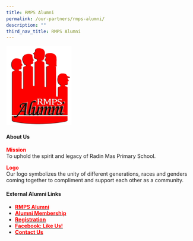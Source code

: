 ```yaml
---
title: RMPS Alumni
permalink: /our-partners/rmps-alumni/
description: ""
third_nav_title: RMPS Alumni
---
```

<img style="width: 35%;" src="/images/alum.jpg" />
<h4><strong>About Us</strong></h4>
<p><strong><span style="color: #ff0000;">Mission</span></strong><br />To uphold the spirit and legacy of Radin Mas Primary School.</p>
<p><strong><span style="color: #ff0000;">Logo</span></strong><br />Our logo symbolizes the unity of different generations, races and genders coming together to compliment and support each other as a community.</p>
<h4><strong>External Alumni Links</strong></h4>
<ul>
<li><a href="https://www.rmps-alumni.sg/"><strong><span style="color: #ff0000;">RMPS Alumni</strong></span></a></li>
<li><a href="https://www.rmps-alumni.sg/membership"><strong><span style="color: #ff0000;">Alumni Membership</strong></span></a></li>
<li><a href="https://docs.google.com/forms/u/1/d/e/1FAIpQLSf41hNsT17TbWFWhIV6sxN75r5q5gCUDv6M-6maXvVYSrhmmQ/viewform"><strong><span style="color: #ff0000;">Registration</strong></span></a></li>
<li><a href="https://www.facebook.com/profile.php?id=100063527833994"><strong><span style="color: #ff0000;">Facebook: Like Us!</strong></span></a></li>
<li><a href="https://www.rmps-alumni.sg/contact-us"><strong><span style="color: #ff0000;">Contact Us</strong></span></a></li>
</ul>